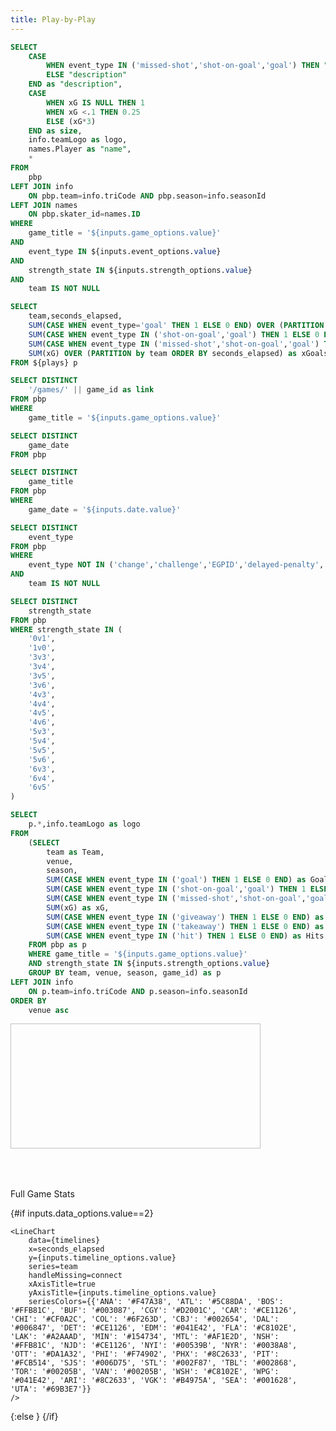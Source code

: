 ```yaml
---
title: Play-by-Play
---
```


```sql plays
SELECT 
    CASE
        WHEN event_type IN ('missed-shot','shot-on-goal','goal') THEN "description" || ' - xG: ' || SUBSTRING(("xG"*100),1,5) || '%'
        ELSE "description"
    END as "description",
    CASE
        WHEN xG IS NULL THEN 1
        WHEN xG <.1 THEN 0.25
        ELSE (xG*3)
    END as size,
    info.teamLogo as logo,
    names.Player as "name",
    *
FROM 
    pbp
LEFT JOIN info
    ON pbp.team=info.triCode AND pbp.season=info.seasonId
LEFT JOIN names
    ON pbp.skater_id=names.ID
WHERE
    game_title = '${inputs.game_options.value}'
AND
    event_type IN ${inputs.event_options.value}
AND
    strength_state IN ${inputs.strength_options.value}
AND
    team IS NOT NULL
```

```sql timelines
SELECT
    team,seconds_elapsed,
    SUM(CASE WHEN event_type='goal' THEN 1 ELSE 0 END) OVER (PARTITION by team ORDER BY seconds_elapsed) as Goals,
    SUM(CASE WHEN event_type IN ('shot-on-goal','goal') THEN 1 ELSE 0 END) OVER (PARTITION by team ORDER BY seconds_elapsed) as Shots,
    SUM(CASE WHEN event_type IN ('missed-shot','shot-on-goal','goal') THEN 1 ELSE 0 END) OVER (PARTITION by team ORDER BY seconds_elapsed) as Fenwick,
    SUM(xG) OVER (PARTITION by team ORDER BY seconds_elapsed) as xGoals
FROM ${plays} p
```

```sql link
SELECT DISTINCT
    '/games/' || game_id as link
FROM pbp
WHERE
    game_title = '${inputs.game_options.value}'
```

```sql dates
SELECT DISTINCT 
	game_date
FROM pbp
```

```sql games
SELECT DISTINCT 
	game_title
FROM pbp
WHERE
    game_date = '${inputs.date.value}'
```

```sql events
SELECT DISTINCT 
	event_type
FROM pbp
WHERE
    event_type NOT IN ('change','challenge','EGPID','delayed-penalty','shootout-complete')
AND
    team IS NOT NULL
```

```sql strengths
SELECT DISTINCT 
	strength_state
FROM pbp
WHERE strength_state IN (
    '0v1',
    '1v0',
    '3v3',
    '3v4',
    '3v5',
    '3v6',
    '4v3',
    '4v4',
    '4v5',
    '4v6',
    '5v3',
    '5v4',
    '5v5',
    '5v6',
    '6v3',
    '6v4',
    '6v5'
)
```

```sql team_summary
SELECT
    p.*,info.teamLogo as logo
FROM
    (SELECT
        team as Team, 
        venue,
        season,
        SUM(CASE WHEN event_type IN ('goal') THEN 1 ELSE 0 END) as Goals,
        SUM(CASE WHEN event_type IN ('shot-on-goal','goal') THEN 1 ELSE 0 END) as Shots,
        SUM(CASE WHEN event_type IN ('missed-shot','shot-on-goal','goal') THEN 1 ELSE 0 END) as Fenwick,
        SUM(xG) as xG,
        SUM(CASE WHEN event_type IN ('giveaway') THEN 1 ELSE 0 END) as Giveaways,
        SUM(CASE WHEN event_type IN ('takeaway') THEN 1 ELSE 0 END) as Takeaways,
        SUM(CASE WHEN event_type IN ('hit') THEN 1 ELSE 0 END) as Hits
    FROM pbp as p
    WHERE game_title = '${inputs.game_options.value}'
    AND strength_state IN ${inputs.strength_options.value}
    GROUP BY team, venue, season, game_id) as p
LEFT JOIN info
    ON p.team=info.triCode AND p.season=info.seasonId
ORDER BY
    venue asc
```

<DateInput
    name=date
    data={dates}
    dates=game_date
    defaultValue="2025-05-01"
/>

<Dropdown
    data={games}
    name=game_options
    value=game_title
	title=Game
/>

<Dropdown
    data={events}
    name=event_options
    value=event_type
	title=Event
    multiple=true
    selectAllByDefault=true
/>

<Dropdown
    data={strengths}
    name=strength_options
    value=strength_state
	title=Strength
    multiple=true
    selectAllByDefault=true
/>

<div style="position: relative; display: flex; flex-direction:row;align-itmes: center; height: 230px;">
    <Image url={team_summary[0].logo} width=400 height=200/>
    <div style="width: 600px; transform: translateY(-10px); ">
        <BubbleChart 
            data={plays}
            x=x_adj
            y=y_adj
            series=team
            size=size
            tooltipTitle=description
            outlineWidth = 2
            outlineColor = #FFFFFF
            xMin = -100
            xMax = 100
            yMin = -42.5
            yMax = 42.5
            xAxisLabels=False
            yAxisLabels=False
            xGridlines=False
            yGridlines=False
            xTickMarks=False
            yTickMarks=False
            xBaseline=False
            yBaseline=False
            emptySet=warn
            emptyMessage='Select a date(s) and a game(s)'
            downloadableImage=true
            downloadableData=false
            seriesColors={{'ANA': '#F47A38', 'ATL': '#5C88DA', 'BOS': '#FFB81C', 'BUF': '#003087', 'CGY': '#D2001C', 'CAR': '#CE1126', 'CHI': '#CF0A2C', 'COL': '#6F263D', 'CBJ': '#002654', 'DAL': '#006847', 'DET': '#CE1126', 'EDM': '#041E42', 'FLA': '#C8102E', 'LAK': '#A2AAAD', 'MIN': '#154734', 'MTL': '#AF1E2D', 'NSH': '#FFB81C', 'NJD': '#CE1126', 'NYI': '#00539B', 'NYR': '#0038A8', 'OTT': '#DA1A32', 'PHI': '#F74902', 'PHX': '#8C2633', 'PIT': '#FCB514', 'SJS': '#006D75', 'STL': '#002F87', 'TBL': '#002868', 'TOR': '#00205B', 'VAN': '#00205B', 'WSH': '#C8102E', 'WPG': '#041E42', 'ARI': '#8C2633', 'VGK': '#B4975A', 'SEA': '#001628', 'UTA': '#69B3E7'}}
            chartAreaHeight=230
            echartsOptions={{xAxis: {
                                type: 'value',
                                min: -100,    
                                max: 100, 
                            },
                            yAxis: {
                                type: 'value',
                                min: -45,
                                max: 45
                            }
                            }}
            >
            <ReferenceLine
                x=-89
                color=red
                hideValue=true
                lineWidth=3 lineType=solid/
            />
            <ReferenceLine
                x=-24
                color=blue
                hideValue=true
                lineWidth=3 lineType=solid/
            />
            <ReferenceLine
                x=0
                color=red
                hideValue=true
                lineWidth=3 lineType=solid/
                opacity=0.25
            />
            <ReferenceLine
                x=24
                color=blue
                hideValue=true
                lineWidth=3 lineType=solid/
            />
            <ReferenceLine
                x=89
                color=red
                hideValue=true
                lineWidth=3 lineType=solid/
            />
            <ReferenceLine
                x=-89
                y=-4
                x2=-83
                y2=-4
                color=red
                hideValue=true
                lineWidth=3 lineType=solid/
            />
            <ReferenceLine
                x=-89
                y=4
                x2=-83
                y2=4
                color=red
                hideValue=true
                lineWidth=3 lineType=solid/
            />
            <ReferenceLine
                x=-83
                y=4
                x2=-83
                y2=-4
                color=red
                hideValue=true
                lineWidth=3 lineType=solid/
            />
            <ReferenceLine
                x=89
                y=-4
                x2=83
                y2=-4
                color=red
                hideValue=true
                lineWidth=3 lineType=solid/
            />
            <ReferenceLine
                x=89
                y=4
                x2=83
                y2=4
                color=red
                hideValue=true
                lineWidth=3 lineType=solid/
            />
            <ReferenceLine
                x=83
                y=4
                x2=83
                y2=-4
                color=red
                hideValue=true
                lineWidth=3 lineType=solid/
            />
            <ReferenceLine
                x=-89
                y=3
                x2=-93
                y2=3
                color=red
                hideValue=true
                lineWidth=3 lineType=solid/
            />
            <ReferenceLine
                x=-89
                y=-3
                x2=-93
                y2=-3
                color=red
                hideValue=true
                lineWidth=3 lineType=solid/
            />
            <ReferenceLine
                x=-93
                y=3
                x2=-93
                y2=-3
                color=red
                hideValue=true
                lineWidth=3 lineType=solid/
            />
            <ReferenceLine
                x=89
                y=3
                x2=93
                y2=3
                color=red
                hideValue=true
                lineWidth=3 lineType=solid/
            />
            <ReferenceLine
                x=89
                y=-3
                x2=93
                y2=-3
                color=red
                hideValue=true
                lineWidth=3 lineType=solid/
            />
            <ReferenceLine
                x=93
                y=3
                x2=93
                y2=-3
                color=red
                hideValue=true
                lineWidth=3 lineType=solid/
            />
            <ReferenceArea xMin=-89 xMax=-83 areaColor=blue yMin=-3 yMax=3 opacity=0.25/>
            <ReferenceArea xMin=83 xMax=89 areaColor=blue yMin=-3 yMax=3 opacity=0.25/>
            <ReferencePoint
                x=0
                y=0
                symbolSize=75
                symbolOpacity=0.25
                symbolBorderColor=red
                symbolBorderWidth=5
            />
            <ReferencePoint
                x=0
                y=0
                color=red
                symbolSize=15
                symbolOpacity=0.25
            />
            <ReferencePoint
                x=-20
                y=22.5
                color=red
                symbolSize=15
                symbolOpacity=0.25
            />
            <ReferencePoint
                x=-20
                y=-22
                color=red
                symbolSize=15
                symbolOpacity=0.25
            />
            <ReferencePoint
                x=20
                y=22
                color=red
                symbolSize=15
                symbolOpacity=0.25
            />
            <ReferencePoint
                x=20
                y=-22
                color=red
                symbolSize=15
                symbolOpacity=0.25
            />
            <ReferencePoint
                x=-69
                y=22
                symbolSize=75
                symbolOpacity=0.25
                symbolBorderColor=red
                symbolBorderWidth=5
            />
            <ReferencePoint
                x=-69
                y=-22
                symbolSize=75
                symbolOpacity=0.25
                symbolBorderColor=red
                symbolBorderWidth=5
            />
            <ReferencePoint
                x=69
                y=22
                symbolSize=75
                symbolOpacity=0.25
                symbolBorderColor=red
                symbolBorderWidth=5
            />
            <ReferencePoint
                x=69
                y=-22
                symbolSize=75
                symbolOpacity=0.25
                symbolBorderColor=red
                symbolBorderWidth=5
            />
            <ReferencePoint
                x=-69
                y=22
                color=red
                symbolSize=15
                symbolOpacity=0.25
            />
            <ReferencePoint
                x=-69
                y=-22
                color=red
                symbolSize=15
                symbolOpacity=0.25
            />
            <ReferencePoint
                x=69
                y=22
                color=red
                symbolSize=15
                symbolOpacity=0.25
            />
            <ReferencePoint
                x=69
                y=-22
                color=red
                symbolSize=15
                symbolOpacity=0.25
            />
        </BubbleChart>
    </div>
    <Image url={team_summary[1].logo} height=200/>
</div>
<br><br>
<DataTable data={team_summary} rows=50 rowShading=true headerColor=#0000ff headerFontColor=white downloadable=false>
    <Column id=logo align=center contentType=image height=20px/>
    <Column id=Team align=center />
    <Column id=Goals align=center/>
    <Column id=Shots align=center/>
	<Column id=Fenwick align=center/>
    <Column id=xG align=center title="xG"/>
    <Column id=Giveaways align=center/>
    <Column id=Takeaways align=center/>
    <Column id=Hits align=center/>
</DataTable>

<LinkButton url={link[0].link}>
Full Game Stats
</LinkButton>

<Dropdown name=data_options defaultValue=1>
	<DropdownOption valueLabel="Plays" value=1 />
	<DropdownOption valueLabel="Timelines" value=2 />
</Dropdown>

{#if inputs.data_options.value==2}
    <Dropdown name=timeline_options defaultValue="Goals">
        <DropdownOption valueLabel="Goals" value="Goals" />
        <DropdownOption valueLabel="Shots" value="Shots"/>
        <DropdownOption valueLabel="Fenwick" value="Fenwick" />
        <DropdownOption valueLabel="xGoals" value="xGoals" />
    </Dropdown>

    <LineChart
        data={timelines}
        x=seconds_elapsed
        y={inputs.timeline_options.value}
        series=team
        handleMissing=connect
        xAxisTitle=true
        yAxisTitle={inputs.timeline_options.value}
        seriesColors={{'ANA': '#F47A38', 'ATL': '#5C88DA', 'BOS': '#FFB81C', 'BUF': '#003087', 'CGY': '#D2001C', 'CAR': '#CE1126', 'CHI': '#CF0A2C', 'COL': '#6F263D', 'CBJ': '#002654', 'DAL': '#006847', 'DET': '#CE1126', 'EDM': '#041E42', 'FLA': '#C8102E', 'LAK': '#A2AAAD', 'MIN': '#154734', 'MTL': '#AF1E2D', 'NSH': '#FFB81C', 'NJD': '#CE1126', 'NYI': '#00539B', 'NYR': '#0038A8', 'OTT': '#DA1A32', 'PHI': '#F74902', 'PHX': '#8C2633', 'PIT': '#FCB514', 'SJS': '#006D75', 'STL': '#002F87', 'TBL': '#002868', 'TOR': '#00205B', 'VAN': '#00205B', 'WSH': '#C8102E', 'WPG': '#041E42', 'ARI': '#8C2633', 'VGK': '#B4975A', 'SEA': '#001628', 'UTA': '#69B3E7'}}
    />
{:else }
    <DataTable data={plays} rows=50 search=true rowShading=true headerColor=#0000ff headerFontColor=white sort=event_num compact=true downloadable=false>
        <Column id=event_num align=center title="#"/>
        <Column id=period align=center/>
        <Column id=seconds_elapsed align=center title="Seconds"/>
        <Column id=strength_state align=center/>
        <Column id=event_type align=center title="Event"/>
        <Column id=description align=center/>
        <Column id=logo align=center contentType=image height=20px/>
        <Column id=team align=center/>
        <Column id=name align=center title="Player"/>
        <Column id=shot_type align=center/>
        <Column id=zone_code align=center/>
        <Column id=away_score align=center/>
        <Column id=home_score align=center/>
        <Column id=xG align=center title="xG"/>
    </DataTable>
{/if}